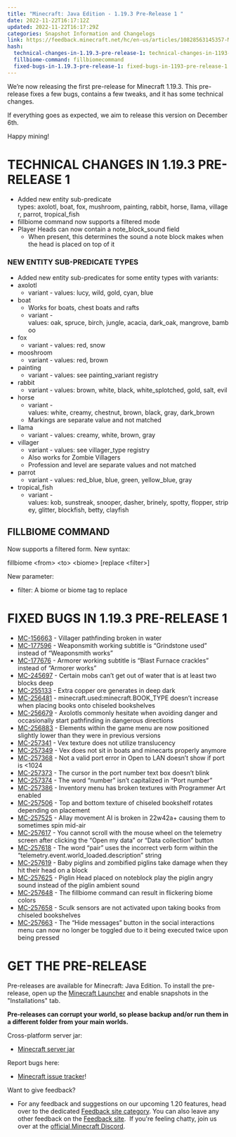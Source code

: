 ```yaml
---
title: "Minecraft: Java Edition - 1.19.3 Pre-Release 1 "
date: 2022-11-22T16:17:12Z
updated: 2022-11-22T16:17:29Z
categories: Snapshot Information and Changelogs
link: https://feedback.minecraft.net/hc/en-us/articles/10828563145357-Minecraft-Java-Edition-1-19-3-Pre-Release-1
hash:
  technical-changes-in-1.19.3-pre-release-1: technical-changes-in-1193-pre-release-1
  fillbiome-command: fillbiomecommand
  fixed-bugs-in-1.19.3-pre-release-1: fixed-bugs-in-1193-pre-release-1
---
```


We’re now releasing the first pre-release for Minecraft 1.19.3. This pre-release fixes a few bugs, contains a few tweaks, and it has some technical changes.

If everything goes as expected, we aim to release this version on December 6th.

Happy mining!

# TECHNICAL CHANGES IN 1.19.3 PRE-RELEASE 1

- Added new entity sub-predicate types: axolotl, boat, fox, mushroom, painting, rabbit, horse, llama, villager, parrot, tropical_fish
- fillbiome command now supports a filtered mode
- Player Heads can now contain a note_block_sound field
  - When present, this determines the sound a note block makes when the head is placed on top of it

### NEW ENTITY SUB-PREDICATE TYPES

- Added new entity sub-predicates for some entity types with variants:
- axolotl
  - variant - values: lucy, wild, gold, cyan, blue
- boat
  - Works for boats, chest boats and rafts
  - variant - values: oak, spruce, birch, jungle, acacia, dark_oak, mangrove, bamboo
- fox
  - variant - values: red, snow
- mooshroom
  - variant - values: red, brown
- painting
  - variant - values: see painting_variant registry
- rabbit
  - variant - values: brown, white, black, white_splotched, gold, salt, evil
- horse
  - variant - values: white, creamy, chestnut, brown, black, gray, dark_brown
  - Markings are separate value and not matched
- llama
  - variant - values: creamy, white, brown, gray
- villager
  - variant - values: see villager_type registry
  - Also works for Zombie Villagers
  - Profession and level are separate values and not matched
- parrot
  - variant - values: red_blue, blue, green, yellow_blue, gray
- tropical_fish
  - variant - values: kob, sunstreak, snooper, dasher, brinely, spotty, flopper, stripey, glitter, blockfish, betty, clayfish

## FILLBIOME COMMAND

Now supports a filtered form. New syntax:

fillbiome \<from\> \<to\> \<biome\> \[replace \<filter\>\]

New parameter:

- filter: A biome or biome tag to replace

# FIXED BUGS IN 1.19.3 PRE-RELEASE 1

- [MC-156663](https://bugs.mojang.com/browse/MC-156663) - Villager pathfinding broken in water
- [MC-177596](https://bugs.mojang.com/browse/MC-177596) - Weaponsmith working subtitle is “Grindstone used” instead of “Weaponsmith works”
- [MC-177676](https://bugs.mojang.com/browse/MC-177676) - Armorer working subtitle is “Blast Furnace crackles” instead of “Armorer works”
- [MC-245697](https://bugs.mojang.com/browse/MC-245697) - Certain mobs can’t get out of water that is at least two blocks deep
- [MC-255133](https://bugs.mojang.com/browse/MC-255133) - Extra copper ore generates in deep dark
- [MC-256481](https://bugs.mojang.com/browse/MC-256481) - minecraft.used:minecraft.BOOK_TYPE doesn’t increase when placing books onto chiseled bookshelves
- [MC-256679](https://bugs.mojang.com/browse/MC-256679) - Axolotls commonly hesitate when avoiding danger and occasionally start pathfinding in dangerous directions
- [MC-256883](https://bugs.mojang.com/browse/MC-256883) - Elements within the game menu are now positioned slightly lower than they were in previous versions
- [MC-257341](https://bugs.mojang.com/browse/MC-257341) - Vex texture does not utilize translucency
- [MC-257349](https://bugs.mojang.com/browse/MC-257349) - Vex does not sit in boats and minecarts properly anymore
- [MC-257368](https://bugs.mojang.com/browse/MC-257368) - Not a valid port error in Open to LAN doesn’t show if port is \<1024
- [MC-257373](https://bugs.mojang.com/browse/MC-257373) - The cursor in the port number text box doesn’t blink
- [MC-257374](https://bugs.mojang.com/browse/MC-257374) - The word “number” isn’t capitalized in “Port number”
- [MC-257386](https://bugs.mojang.com/browse/MC-257386) - Inventory menu has broken textures with Programmer Art enabled
- [MC-257506](https://bugs.mojang.com/browse/MC-257506) - Top and bottom texture of chiseled bookshelf rotates depending on placement
- [MC-257525](https://bugs.mojang.com/browse/MC-257525) - Allay movement AI is broken in 22w42a+ causing them to sometimes spin mid-air
- [MC-257617](https://bugs.mojang.com/browse/MC-257617) - You cannot scroll with the mouse wheel on the telemetry screen after clicking the “Open my data” or “Data collection” button
- [MC-257618](https://bugs.mojang.com/browse/MC-257618) - The word “pair” uses the incorrect verb form within the “telemetry.event.world_loaded.description” string
- [MC-257619](https://bugs.mojang.com/browse/MC-257619) - Baby piglins and zombified piglins take damage when they hit their head on a block
- [MC-257625](https://bugs.mojang.com/browse/MC-257625) - Piglin Head placed on noteblock play the piglin angry sound instead of the piglin ambient sound
- [MC-257648](https://bugs.mojang.com/browse/MC-257648) - The fillbiome command can result in flickering biome colors
- [MC-257658](https://bugs.mojang.com/browse/MC-257658) - Sculk sensors are not activated upon taking books from chiseled bookshelves
- [MC-257663](https://bugs.mojang.com/browse/MC-257663) - The “Hide messages” button in the social interactions menu can now no longer be toggled due to it being executed twice upon being pressed

# GET THE PRE-RELEASE

Pre-releases are available for Minecraft: Java Edition. To install the pre-release, open up the [Minecraft Launcher](https://www.minecraft.net/download.html) and enable snapshots in the "Installations" tab.

**Pre-releases can corrupt your world, so please backup and/or run them in a different folder from your main worlds.**

Cross-platform server jar:

- [Minecraft server jar](https://piston-data.mojang.com/v1/objects/046fee78cd174105cb9b958a8459c0405ab19959/server.jar)

Report bugs here:

- [Minecraft issue tracker](https://bugs.mojang.com/browse/MC)!

Want to give feedback?

- For any feedback and suggestions on our upcoming 1.20 features, head over to the dedicated [Feedback site category](https://aka.ms/MC120Feedback). You can also leave any other feedback on the [Feedback site](https://aka.ms/JavaSnapshotFeedback).  If you're feeling chatty, join us over at the [official Minecraft Discord](https://discordapp.com/invite/minecraft).
